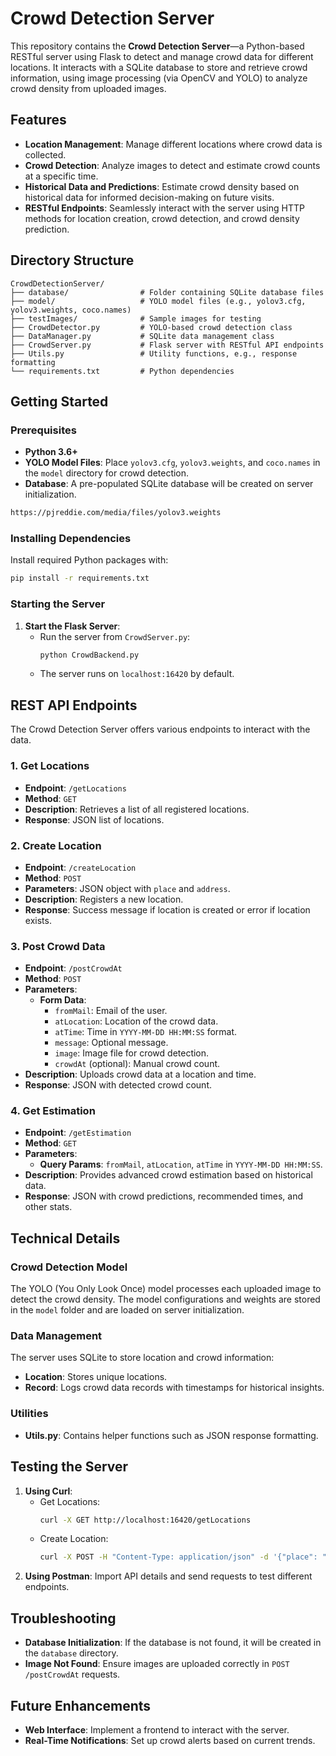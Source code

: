 # Crowd Detection Server

This repository contains the **Crowd Detection Server**—a Python-based RESTful server using Flask to detect and manage crowd data for different locations. It interacts with a SQLite database to store and retrieve crowd information, using image processing (via OpenCV and YOLO) to analyze crowd density from uploaded images.

## Features

- **Location Management**: Manage different locations where crowd data is collected.
- **Crowd Detection**: Analyze images to detect and estimate crowd counts at a specific time.
- **Historical Data and Predictions**: Estimate crowd density based on historical data for informed decision-making on future visits.
- **RESTful Endpoints**: Seamlessly interact with the server using HTTP methods for location creation, crowd detection, and crowd density prediction.

## Directory Structure

```plaintext
CrowdDetectionServer/
├── database/                # Folder containing SQLite database files
├── model/                   # YOLO model files (e.g., yolov3.cfg, yolov3.weights, coco.names)
├── testImages/              # Sample images for testing
├── CrowdDetector.py         # YOLO-based crowd detection class
├── DataManager.py           # SQLite data management class
├── CrowdServer.py           # Flask server with RESTful API endpoints
├── Utils.py                 # Utility functions, e.g., response formatting
└── requirements.txt         # Python dependencies
```

## Getting Started

### Prerequisites

- **Python 3.6+**
- **YOLO Model Files**: Place `yolov3.cfg`, `yolov3.weights`, and `coco.names` in the `model` directory for crowd detection.
- **Database**: A pre-populated SQLite database will be created on server initialization.
```bash
https://pjreddie.com/media/files/yolov3.weights
```

### Installing Dependencies

Install required Python packages with:

```bash
pip install -r requirements.txt
```

### Starting the Server

1. **Start the Flask Server**:
   - Run the server from `CrowdServer.py`:
     ```bash
     python CrowdBackend.py
     ```
   - The server runs on `localhost:16420` by default.

## REST API Endpoints

The Crowd Detection Server offers various endpoints to interact with the data.

### 1. **Get Locations**

   - **Endpoint**: `/getLocations`
   - **Method**: `GET`
   - **Description**: Retrieves a list of all registered locations.
   - **Response**: JSON list of locations.

### 2. **Create Location**

   - **Endpoint**: `/createLocation`
   - **Method**: `POST`
   - **Parameters**: JSON object with `place` and `address`.
   - **Description**: Registers a new location.
   - **Response**: Success message if location is created or error if location exists.

### 3. **Post Crowd Data**

   - **Endpoint**: `/postCrowdAt`
   - **Method**: `POST`
   - **Parameters**:
     - **Form Data**:
       - `fromMail`: Email of the user.
       - `atLocation`: Location of the crowd data.
       - `atTime`: Time in `YYYY-MM-DD HH:MM:SS` format.
       - `message`: Optional message.
       - `image`: Image file for crowd detection.
       - `crowdAt` (optional): Manual crowd count.
   - **Description**: Uploads crowd data at a location and time.
   - **Response**: JSON with detected crowd count.

### 4. **Get Estimation**

   - **Endpoint**: `/getEstimation`
   - **Method**: `GET`
   - **Parameters**:
     - **Query Params**: `fromMail`, `atLocation`, `atTime` in `YYYY-MM-DD HH:MM:SS`.
   - **Description**: Provides advanced crowd estimation based on historical data.
   - **Response**: JSON with crowd predictions, recommended times, and other stats.

## Technical Details

### Crowd Detection Model

The YOLO (You Only Look Once) model processes each uploaded image to detect the crowd density. The model configurations and weights are stored in the `model` folder and are loaded on server initialization.

### Data Management

The server uses SQLite to store location and crowd information:
- **Location**: Stores unique locations.
- **Record**: Logs crowd data records with timestamps for historical insights.

### Utilities

- **Utils.py**: Contains helper functions such as JSON response formatting.

## Testing the Server

1. **Using Curl**:
   - Get Locations:
     ```bash
     curl -X GET http://localhost:16420/getLocations
     ```
   - Create Location:
     ```bash
     curl -X POST -H "Content-Type: application/json" -d '{"place": "MG Road", "address": "Bangalore"}' http://localhost:16420/createLocation
     ```
2. **Using Postman**: Import API details and send requests to test different endpoints.

## Troubleshooting

- **Database Initialization**: If the database is not found, it will be created in the `database` directory.
- **Image Not Found**: Ensure images are uploaded correctly in `POST /postCrowdAt` requests.

## Future Enhancements

- **Web Interface**: Implement a frontend to interact with the server.
- **Real-Time Notifications**: Set up crowd alerts based on current trends.